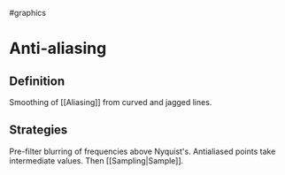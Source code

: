 
#graphics 

# Anti-aliasing

## Definition

Smoothing of [[Aliasing]] from curved and jagged lines.

## Strategies

Pre-filter blurring of frequencies above Nyquist's. Antialiased points take intermediate values. Then [[Sampling|Sample]].
